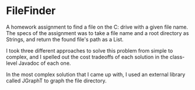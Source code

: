 # FileFinder

A homework assignment to find a file on the C: drive with a given file name. The specs of the assignment was to take a file name and a root directory as Strings, and return the found file's path as a List.

I took three different approaches to solve this problem from simple to complex, and I spelled out the cost tradeoffs of each solution in the class-level Javadoc of each one.

In the most complex solution that I came up with, I used an external library called JGraphT to graph the file directory.
